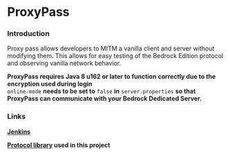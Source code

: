 # ProxyPass

### Introduction

Proxy pass allows developers to MITM a vanilla client and server without modifying them. This allows for easy testing 
of the Bedrock Edition protocol and observing vanilla network behavior.

__ProxyPass requires  Java 8 u162 or later to function correctly due to the encryption used during login__<br>
`online-mode` __needs to be set to__ `false` __in__ `server.properties` __so that ProxyPass can communicate with your Bedrock Dedicated Server.__
### Links

__[Jenkins](https://ci.opencollab.dev/job/NukkitX/job/ProxyPass/job/master/)__

__[Protocol library](https://github.com/CloudburstMC/Protocol) used in this project__
